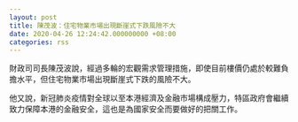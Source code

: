 ```yaml
---
layout: post
title: 陳茂波：住宅物業市場出現斷崖式下跌風險不大
date: 2020-04-26 12:24:42.000000000 +08:00
categories: rss
---
```


財政司司長陳茂波說，經過多輪的宏觀需求管理措施，即使目前樓價仍處於較難負擔水平，但住宅物業市場出現斷崖式下跌的風險不大。

他又說，新冠肺炎疫情對全球以至本港經濟及金融巿場構成壓力，特區政府會繼續致力保障本港的金融安全，這也是為國家安全而要做好的把關工作。
